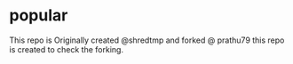 # popular
This repo is Originally created @shredtmp and forked @ prathu79
this repo is created to check the forking.
